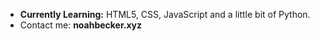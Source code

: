 
- **Currently Learning:** HTML5, CSS, JavaScript and a little bit of Python.
- Contact me: **noahbecker.xyz**  



